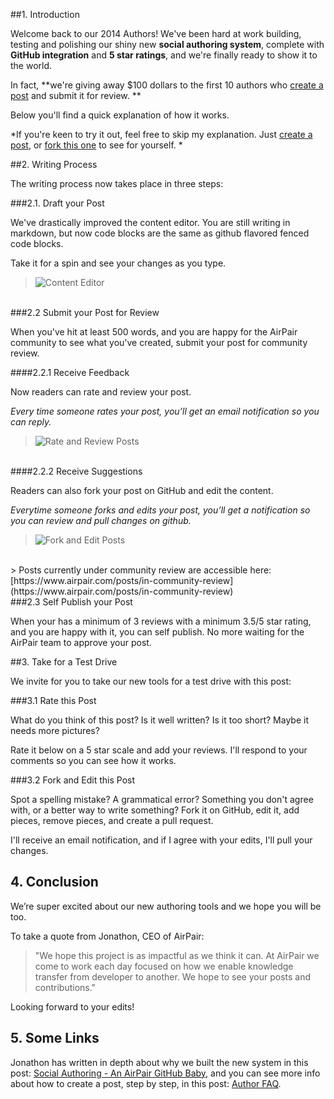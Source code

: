 ##1. Introduction

Welcome back to our 2014 Authors! We've been hard at work building, testing and polishing our shiny new **social authoring system**, complete with **GitHub integration** and **5 star ratings**, and we're finally ready to show it to the world. 

In fact, **we're giving away $100 dollars to the first 10 authors who [create a post](https://www.airpair.com/posts/new) and submit it for review. **

Below you'll find a quick explanation of how it works. 

*If you're keen to try it out, feel free to skip my explanation. Just [create a post](https://www.airpair.com/posts/new), or [fork this one](https://www.airpair.com/posts/fork/54e799a2ebda560c005c3034) to see for yourself. *

##2. Writing Process

The writing process now takes place in three steps:

###2.1. Draft your Post

We've drastically improved the content editor. You are still writing in markdown, but now code blocks are the same as github flavored fenced code blocks. 

Take it for a spin and see your changes as you type.

> ![Content Editor](//imgur.com/GNJ41oE.png)

<br>
###2.2 Submit your Post for Review 

When you've hit at least 500 words, and you are happy for the AirPair community to see what you've created, submit your post for community review. 

####2.2.1 Receive Feedback

Now readers can rate and review your post. 

*Every time someone rates your post, you’ll get an email notification so you can reply.*

> ![Rate and Review Posts](//imgur.com/2nfkiNL.png)

<br>
####2.2.2 Receive Suggestions

Readers can also fork your post on GitHub and edit the content.

*Everytime someone forks and edits your post, you’ll get a notification so you can review and pull changes on github.*

> ![Fork and Edit Posts](//imgur.com/Q8S60em.png)

<br>
> Posts currently under community review are accessible here: [https://www.airpair.com/posts/in-community-review](https://www.airpair.com/posts/in-community-review)

<br>
###2.3 Self Publish your Post

When your has a minimum of 3 reviews with a minimum 3.5/5 star rating, and you are happy with it, you can self publish. No more waiting for the AirPair team to approve your post. 

##3. Take for a Test Drive

We invite for you to take our new tools for a test drive with this post:

###3.1 Rate this Post 

What do you think of this post? Is it well written? Is it too short? Maybe it needs more pictures? 

Rate it below on a 5 star scale and add your reviews. I'll respond to your comments so you can see how it works. 

###3.2 Fork and Edit this Post

Spot a spelling mistake? A grammatical error? Something you don't agree with, or a better way to write something? Fork it on GitHub, edit it, add pieces, remove pieces, and create a pull request. 

I'll receive an email notification, and if I agree with your edits, I'll pull your changes. 

## 4. Conclusion

We’re super excited about our new authoring tools and we hope you will be too. 

To take a quote from Jonathon, CEO of AirPair: 

> "We hope this project is as impactful as we think it can. At AirPair we come to work each day focused on how we enable knowledge transfer from developer to another. We hope to see your posts and contributions."

Looking forward to your edits! 

## 5. Some Links

Jonathon has written in depth about why we built the new system in this post: [Social Authoring - An AirPair GitHub Baby](https://airpair.com/posts/review/54d52d45ee3c760a005e544e), and you can see more info about how to create a post, step by step, in this post: [Author FAQ](https://airpair.com/posts/review/54e33a70ec7cf70a00829703). 


